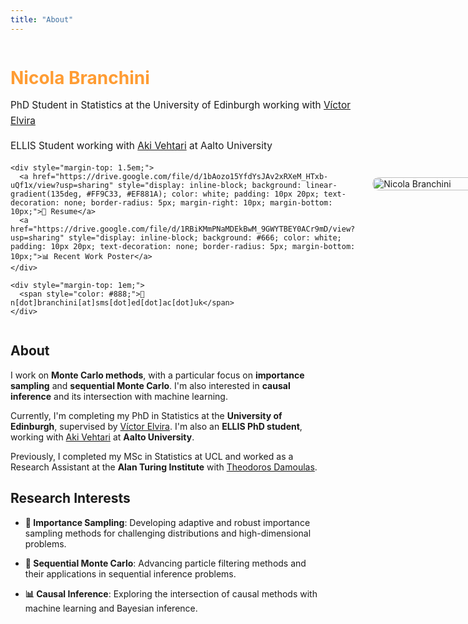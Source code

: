 ```yaml
---
title: "About"
---
```


<div style="display: flex; align-items: center; margin-bottom: 2em;">
  <div style="flex: 1; margin-right: 2em;">
    <h1 style="color: #FF9C33; margin-bottom: 0.5em;">Nicola Branchini</h1>
    <p style="font-size: 1.1em; line-height: 1.6;">PhD Student in Statistics at the University of Edinburgh working with <a href="https://victorelvira.github.io/">Víctor Elvira</a></p>
    <p style="font-size: 1.1em; line-height: 1.6;">ELLIS Student working with <a href="https://users.aalto.fi/~ave/">Aki Vehtari</a> at Aalto University</p>
    
    <div style="margin-top: 1.5em;">
      <a href="https://drive.google.com/file/d/1bAozo15YfdYsJAv2xRXeM_HTxb-uQf1x/view?usp=sharing" style="display: inline-block; background: linear-gradient(135deg, #FF9C33, #EF881A); color: white; padding: 10px 20px; text-decoration: none; border-radius: 5px; margin-right: 10px; margin-bottom: 10px;">📄 Resume</a>
      <a href="https://drive.google.com/file/d/1RBiKMmPNaMDEkBwM_9GWYTBEY0ACr9mD/view?usp=sharing" style="display: inline-block; background: #666; color: white; padding: 10px 20px; text-decoration: none; border-radius: 5px; margin-bottom: 10px;">📊 Recent Work Poster</a>
    </div>
    
    <div style="margin-top: 1em;">
      <span style="color: #888;">📧 n[dot]branchini[at]sms[dot]ed[dot]ac[dot]uk</span>
    </div>
  </div>
  
  <div style="flex: 0 0 200px;">
    <img src="/profile_pic.jpeg" alt="Nicola Branchini" style="width: 100%; border-radius: 10px;">
  </div>
</div>

## About

I work on **Monte Carlo methods**, with a particular focus on **importance sampling** and **sequential Monte Carlo**. I'm also interested in **causal inference** and its intersection with machine learning.

Currently, I'm completing my PhD in Statistics at the **University of Edinburgh**, supervised by [Víctor Elvira](https://victorelvira.github.io/). I'm also an **ELLIS PhD student**, working with [Aki Vehtari](https://users.aalto.fi/~ave/) at **Aalto University**.

Previously, I completed my MSc in Statistics at UCL and worked as a Research Assistant at the **Alan Turing Institute** with [Theodoros Damoulas](https://www.turing.ac.uk/people/researchers/theodoros-damoulas).

## Research Interests

- **🎯 Importance Sampling**: Developing adaptive and robust importance sampling methods for challenging distributions and high-dimensional problems.

- **🔗 Sequential Monte Carlo**: Advancing particle filtering methods and their applications in sequential inference problems.

- **📊 Causal Inference**: Exploring the intersection of causal methods with machine learning and Bayesian inference.
